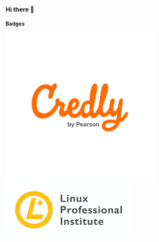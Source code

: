 ### Hi there 👋

<!--
**emanuelhaine/emanuelhaine** is a ✨ _special_ ✨ repository because its `README.md` (this file) appears on your GitHub profile.

Here are some ideas to get you started:

- 🔭 I’m currently working on ...
- 🌱 I’m currently learning ...
- 👯 I’m looking to collaborate on ...
- 🤔 I’m looking for help with ...
- 💬 Ask me about ...
- 📫 How to reach me: ...
- 😄 Pronouns: ...
- ⚡ Fun fact: ...
-->

#### Badges
[![](./images/credly.png)](https://www.credly.com/users/emanuel-baptista-haine/badges) [![](./images/lpi.png)](https://cs.lpi.org/caf/Xamman/certification/verify/LPI000447269/ehrntspkhy)
